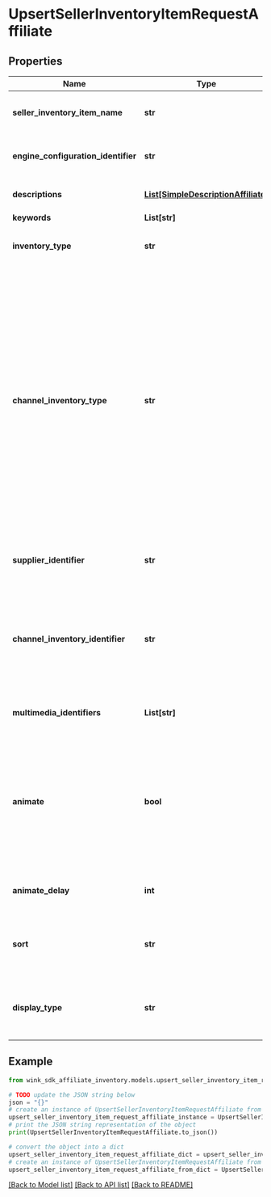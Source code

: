 # UpsertSellerInventoryItemRequestAffiliate


## Properties

Name | Type | Description | Notes
------------ | ------------- | ------------- | -------------
**seller_inventory_item_name** | **str** | Descriptive name of this item for seller use | 
**engine_configuration_identifier** | **str** | Which configuration to use with this item | 
**descriptions** | [**List[SimpleDescriptionAffiliate]**](SimpleDescriptionAffiliate.md) | Title and description of blocking. | 
**keywords** | **List[str]** |  | 
**inventory_type** | **str** | The type of blocking being offer up for sale | 
**channel_inventory_type** | **str** | Channel blocking type is a subset of blocking type in that it does not include the &#x60;HOTEL&#x60; type. THe way it works is, as a seller you might want to sell a guest room but instead of showing the price of that guest room, you would like to display the best room type price for the property. | 
**supplier_identifier** | **str** | Supplier / Hotel identifier that owns this blocking. | 
**channel_inventory_identifier** | **str** | The channel blocking record identifier describing the relationship between supplier and seller. | 
**multimedia_identifiers** | **List[str]** | Reference identifiers to Cloudinary media assets | 
**animate** | **bool** | Create an animated gif instead of a list of images. Feature currently not available. Feel free to enable and it will become available at a later date. | [optional] [default to False]
**animate_delay** | **int** | Controls animation delay in milliseconds. | [optional] 
**sort** | **str** | The specific badge to display over the image on the Web Component. | [optional] 
**display_type** | **str** | Indicate which initial values to display first on the front-facing card | [default to 'NATIVE']

## Example

```python
from wink_sdk_affiliate_inventory.models.upsert_seller_inventory_item_request_affiliate import UpsertSellerInventoryItemRequestAffiliate

# TODO update the JSON string below
json = "{}"
# create an instance of UpsertSellerInventoryItemRequestAffiliate from a JSON string
upsert_seller_inventory_item_request_affiliate_instance = UpsertSellerInventoryItemRequestAffiliate.from_json(json)
# print the JSON string representation of the object
print(UpsertSellerInventoryItemRequestAffiliate.to_json())

# convert the object into a dict
upsert_seller_inventory_item_request_affiliate_dict = upsert_seller_inventory_item_request_affiliate_instance.to_dict()
# create an instance of UpsertSellerInventoryItemRequestAffiliate from a dict
upsert_seller_inventory_item_request_affiliate_from_dict = UpsertSellerInventoryItemRequestAffiliate.from_dict(upsert_seller_inventory_item_request_affiliate_dict)
```
[[Back to Model list]](../README.md#documentation-for-models) [[Back to API list]](../README.md#documentation-for-api-endpoints) [[Back to README]](../README.md)


